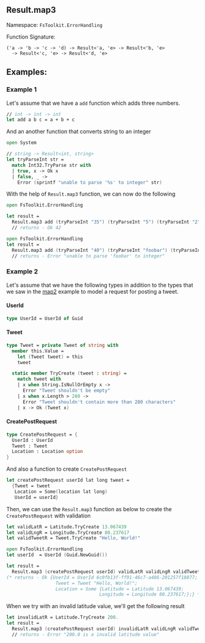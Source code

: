 ## Result.map3

Namespace: `FsToolkit.ErrorHandling`

Function Signature:

```
('a -> 'b -> 'c -> 'd) -> Result<'a, 'e> -> Result<'b, 'e> 
  -> Result<'c, 'e> -> Result<'d, 'e>
```

## Examples:

### Example 1

Let's assume that we have a `add` function which adds three numbers.

```fsharp
// int -> int -> int
let add a b c = a + b + c
```

And an another function that converts string to an integer

```fsharp
open System

// string -> Result<int, string>
let tryParseInt str =
  match Int32.TryParse str with
  | true, x -> Ok x
  | false, _ -> 
    Error (sprintf "unable to parse '%s' to integer" str)
```

With the help of `Result.map3` function, we can now do the following

```fsharp
open FsToolkit.ErrorHandling

let result =
  Result.map3 add (tryParseInt "35") (tryParseInt "5") (tryParseInt "2")
  // returns - Ok 42
```

```fsharp
open FsToolkit.ErrorHandling
let result =
  Result.map3 add (tryParseInt "40") (tryParseInt "foobar") (tryParseInt "2")
  // returns - Error "unable to parse 'foobar' to integer"
```

### Example 2

Let's assume that we have the following types in addition to the types that we saw in the [map2](../result/map2.md#a-example-2) example to model a request for posting a tweet.

#### UserId

```fsharp
type UserId = UserId of Guid
```

#### Tweet

```fsharp
type Tweet = private Tweet of string with
  member this.Value =
    let (Tweet tweet) = this
    tweet

  static member TryCreate (tweet : string) =
    match tweet with
    | x when String.IsNullOrEmpty x -> 
      Error "Tweet shouldn't be empty"
    | x when x.Length > 280 ->
      Error "Tweet shouldn't contain more than 280 characters"
    | x -> Ok (Tweet x)
```

#### CreatePostRequest

```fsharp
type CreatePostRequest = {
  UserId : UserId
  Tweet : Tweet
  Location : Location option
}
```

And also a function to create `CreatePostRequest`

```fsharp
let createPostRequest userId lat long tweet =
  {Tweet = tweet
   Location = Some(location lat long)
   UserId = userId}
```

Then, we can use the `Result.map3` function as below to create the `CreatePostRequest` with validation

```fsharp
let validLatR = Latitude.TryCreate 13.067439
let validLngR = Longitude.TryCreate 80.237617
let validTweetR = Tweet.TryCreate "Hello, World!" 

open FsToolkit.ErrorHandling
let userId  = UserId (Guid.NewGuid())

let result =
  Result.map3 (createPostRequest userId) validLatR validLngR validTweetR
(* returns - Ok {UserId = UserId 6c0fb13f-ff91-46c7-a486-201257f18877;
                  Tweet = Tweet "Hello, World!";
                  Location = Some {Latitude = Latitude 13.067439;
                                  Longitude = Longitude 80.237617;};} *)
```

When we try with an invalid latitude value, we'll get the following result

```fsharp
let invalidLatR = Latitude.TryCreate 200.
let result =
  Result.map3 (createPostRequest userId) invalidLatR validLngR validTweetR
  // returns - Error "200.0 is a invalid latitude value"
```